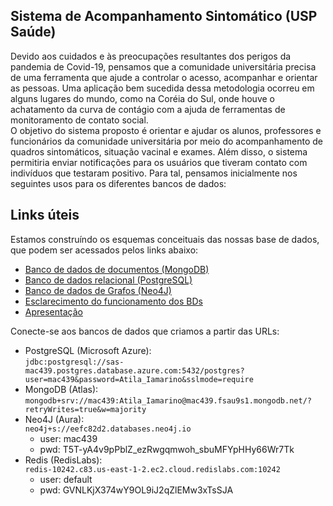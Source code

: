Sistema de Acompanhamento Sintomático (USP Saúde)
--------
Devido aos cuidados e às preocupações resultantes dos perigos da pandemia de Covid-19, pensamos que a comunidade universitária precisa de uma ferramenta que ajude a controlar o acesso, acompanhar e orientar as pessoas. Uma aplicação bem sucedida dessa metodologia ocorreu em alguns lugares do mundo, como na Coréia do Sul, onde houve o achatamento da curva de contágio com a ajuda de ferramentas de monitoramento de contato social. \
O objetivo do sistema proposto é orientar e ajudar os alunos, professores e funcionários da comunidade universitária por meio do acompanhamento de quadros sintomáticos, situação vacinal e exames. Além disso, o sistema permitiria enviar notificações para os usuários que tiveram contato com indivíduos que testaram positivo. Para tal, pensamos inicialmente nos seguintes usos para os diferentes bancos de dados:

Links úteis
----
Estamos construíndo os esquemas conceituais das nossas base de dados, que podem ser acessados pelos links abaixo:
- [Banco de dados de documentos (MongoDB)](https://lucid.app/lucidchart/939746f5-38e5-4a29-9721-b0783e184e40/edit?invitationId=inv_85e84339-061e-4765-ac10-c51ca6d9fffa)
- [Banco de dados relacional (PostgreSQL)](https://lucid.app/lucidchart/843e66f8-f029-49cd-8bf7-0d8a65f6b385/edit?invitationId=inv_fc2ca232-6bcf-4a00-862f-46e2be9dc952)
- [Banco de dados de Grafos (Neo4J)](https://lucid.app/lucidchart/422e7106-4ef4-41e3-83c2-07dbb354022c/edit?invitationId=inv_dfef46f2-1964-4f8f-831b-11a692c9020d) 
- [Esclarecimento do funcionamento dos BDs](https://docs.google.com/document/d/1ogJMdn4OgbnGiW7WrHYYl2R29OkIyDyG7kjJ5a6FRAU/edit?usp=sharing)
- [Apresentação](https://docs.google.com/presentation/d/1jRMrtB4VZ2IffKIPk2C2ZEkr3Ck8qOOpAB04Yc3mH2A/edit?usp=sharing)

Conecte-se aos bancos de dados que criamos a partir das URLs:
- PostgreSQL (Microsoft Azure):  
```jdbc:postgresql://sas-mac439.postgres.database.azure.com:5432/postgres?user=mac439&password=Atila_Iamarino&sslmode=require```
- MongoDB (Atlas):  
```mongodb+srv://mac439:Atila_Iamarino@mac439.fsau9s1.mongodb.net/?retryWrites=true&w=majority```
- Neo4J (Aura):  
```neo4j+s://eefc82d2.databases.neo4j.io```
    - user: mac439
    - pwd: T5T-yA4v9pPblZ_ezRwgqmwoh_sbuMFYpHHy66Wr7Tk
- Redis (RedisLabs):  
```redis-10242.c83.us-east-1-2.ec2.cloud.redislabs.com:10242```
    - user: default
    - pwd: GVNLKjX374wY9OL9iJ2qZlEMw3xTsSJA
